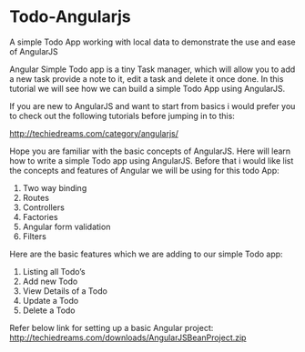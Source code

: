 Todo-Angularjs
==============

A simple Todo App working with local data to demonstrate the use and ease of AngularJS

Angular Simple Todo app is a tiny Task manager, which will allow you to add a new task provide a note to it, edit a task and delete it once done. In this tutorial we will see how we can build a simple Todo App using AngularJS.

If you are new to AngularJS and want to start from basics i would prefer you to check out the following tutorials before jumping in to this:

http://techiedreams.com/category/angularjs/

Hope you are familiar with the basic concepts of AngularJS. Here will learn how to write a simple Todo app using AngularJS. Before that i would like list the concepts and features of Angular we will be using for this todo App:
1. Two way binding
2. Routes
3. Controllers
4. Factories
5. Angular form validation
6. Filters


Here are the basic features which we are adding to our simple Todo app:
1. Listing all Todo’s
2. Add new Todo
3. View Details of a Todo
4. Update a Todo
5. Delete a Todo
 
Refer below link for setting up a basic Angular project:
  http://techiedreams.com/downloads/AngularJSBeanProject.zip
